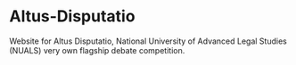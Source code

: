 # Altus-Disputatio
Website for Altus Disputatio, National University of Advanced Legal Studies (NUALS) very own flagship debate competition.
